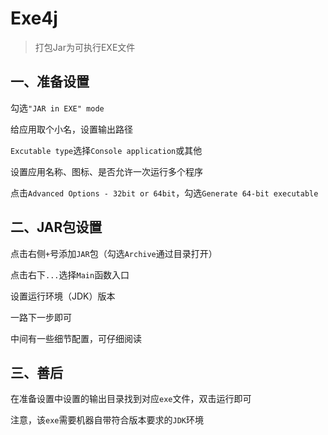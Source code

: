 # Exe4j

> 打包Jar为可执行EXE文件

## 一、准备设置

勾选`"JAR in EXE" mode`

给应用取个小名，设置输出路径

`Excutable type`选择`Console application`或其他

设置应用名称、图标、是否允许一次运行多个程序

点击`Advanced Options - 32bit or 64bit`，勾选`Generate 64-bit executable`

## 二、JAR包设置

点击右侧`+`号添加`JAR`包（勾选`Archive`通过目录打开）

点击右下`...`选择`Main`函数入口

设置运行环境（JDK）版本

一路下一步即可

中间有一些细节配置，可仔细阅读

## 三、善后

在准备设置中设置的输出目录找到对应`exe`文件，双击运行即可

注意，该`exe`需要机器自带符合版本要求的`JDK`环境

